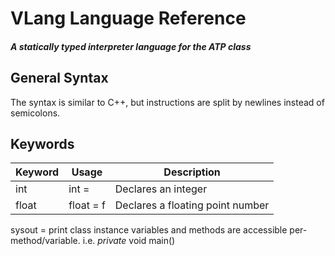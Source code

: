 # VLang Language Reference
##### A statically typed interpreter language for the ATP class

## General Syntax
The syntax is similar to C++, but instructions are split by newlines instead of semicolons.

## Keywords

|Keyword|Usage|Description|
|--|--|--|
|int|int <name> = <val> |Declares an integer|
|float|float <name> = <val>f|Declares a floating point number|

sysout = print
class instance variables and methods are accessible per-method/variable. i.e. *private* void main()

